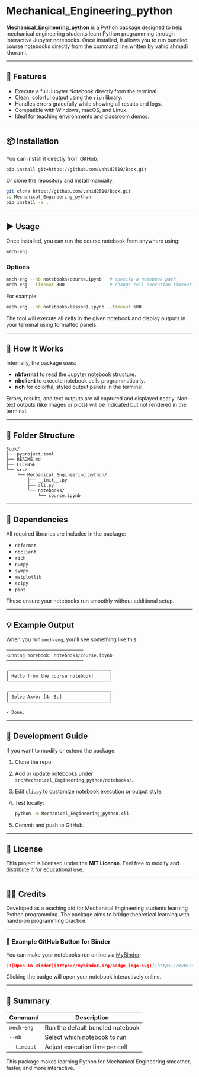 # Mechanical_Engineering_python

**Mechanical_Engineering_python** is a Python package designed to help mechanical engineering students learn Python programming through interactive Jupyter notebooks. Once installed, it allows you to run bundled course notebooks directly from the command line.written by vahid ahmadi khorami.

---

## 🚀 Features

* Execute a full Jupyter Notebook directly from the terminal.
* Clean, colorful output using the `rich` library.
* Handles errors gracefully while showing all results and logs.
* Compatible with Windows, macOS, and Linux.
* Ideal for teaching environments and classroom demos.

---

## 📦 Installation

You can install it directly from GitHub:

```bash
pip install git+https://github.com/vahid2510/Book.git
```

Or clone the repository and install manually:

```bash
git clone https://github.com/vahid2510/Book.git
cd Mechanical_Engineering_python
pip install -e .
```

---

## ▶️ Usage

Once installed, you can run the course notebook from anywhere using:

```bash
mech-eng
```

### Options

```bash
mech-eng --nb notebooks/course.ipynb   # specify a notebook path
mech-eng --timeout 300                 # change cell execution timeout (seconds)
```

For example:

```bash
mech-eng --nb notebooks/lesson1.ipynb --timeout 600
```

The tool will execute all cells in the given notebook and display outputs in your terminal using formatted panels.

---

## 🧠 How It Works

Internally, the package uses:

* **nbformat** to read the Jupyter notebook structure.
* **nbclient** to execute notebook cells programmatically.
* **rich** for colorful, styled output panels in the terminal.

Errors, results, and text outputs are all captured and displayed neatly. Non-text outputs (like images or plots) will be indicated but not rendered in the terminal.

---

## 🧩 Folder Structure

```
Book/
├── pyproject.toml
├── README.md
├── LICENSE
└── src/
    └── Mechanical_Engineering_python/
        ├── __init__.py
        ├── cli.py
        └── notebooks/
            └── course.ipynb
```


---

## 🧰 Dependencies

All required libraries are included in the package:

* `nbformat`
* `nbclient`
* `rich`
* `numpy`
* `sympy`
* `matplotlib`
* `scipy`
* `pint`

These ensure your notebooks run smoothly without additional setup.

---

## 💡 Example Output

When you run `mech-eng`, you'll see something like this:

```
─────────────────────────────
Running notebook: notebooks/course.ipynb
─────────────────────────────

┌──────────────────────────────────────┐
│ Hello from the course notebook!      │
└──────────────────────────────────────┘

┌──────────────────────────────────────┐
│ Solve Ax=b: [4. 5.]                  │
└──────────────────────────────────────┘

✔ Done.
```

---

## 🧭 Development Guide

If you want to modify or extend the package:

1. Clone the repo.
2. Add or update notebooks under `src/Mechanical_Engineering_python/notebooks/`.
3. Edit `cli.py` to customize notebook execution or output style.
4. Test locally:

   ```bash
   python -m Mechanical_Engineering_python.cli
   ```
5. Commit and push to GitHub.

---

## 📘 License

This project is licensed under the **MIT License**. Feel free to modify and distribute it for educational use.

---

## 👨‍🏫 Credits

Developed as a teaching aid for Mechanical Engineering students learning Python programming. The package aims to bridge theoretical learning with hands-on programming practice.

---

### 🧩 Example GitHub Button for Binder

You can make your notebooks run online via [MyBinder](https://mybinder.org):

```markdown
[![Open In Binder](https://mybinder.org/badge_logo.svg)](https://mybinder.org/v2/gh/vahid2510/Book/main?labpath=src/Mechanical_Engineering_python/notebooks/course.ipynb)
```

Clicking the badge will open your notebook interactively online.

---

## 🏁 Summary

| Command     | Description                      |
| ----------- | -------------------------------- |
| `mech-eng`  | Run the default bundled notebook |
| `--nb`      | Select which notebook to run     |
| `--timeout` | Adjust execution time per cell   |

This package makes learning Python for Mechanical Engineering smoother, faster, and more interactive.
